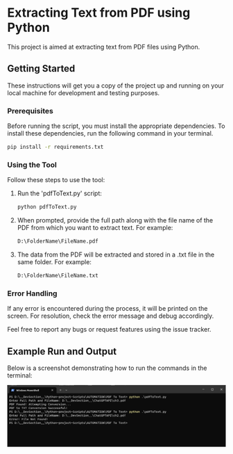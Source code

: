 # Extracting Text from PDF using Python 

This project is aimed at extracting text from PDF files using Python.

## Getting Started

These instructions will get you a copy of the project up and running on your local machine for development and testing purposes.

### Prerequisites

Before running the script, you must install the appropriate dependencies. To install these dependencies, run the following command in your terminal.

```bash
pip install -r requirements.txt
```

### Using the Tool

Follow these steps to use the tool:

1. Run the 'pdfToText.py' script:

    ```bash
    python pdfToText.py
    ```

2. When prompted, provide the full path along with the file name of the PDF from which you want to extract text. For example:

    ```bash
    D:\FolderName\FileName.pdf
    ```

3. The data from the PDF will be extracted and stored in a .txt file in the same folder. For example:

    ```bash
    D:\FolderName\FileName.txt
    ```

### Error Handling

If any error is encountered during the process, it will be printed on the screen. For resolution, check the error message and debug accordingly.

Feel free to report any bugs or request features using the issue tracker.

## Example Run and Output

Below is a screenshot demonstrating how to run the commands in the terminal:

![Sample Usage of the Script](./SampleUsage.png)
